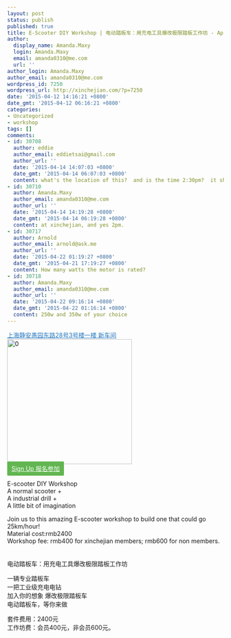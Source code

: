 ```yaml
---
layout: post
status: publish
published: true
title: E-Scooter DIY Workshop | 电动踏板车：用充电工具爆改极限踏板工作坊 - April 25th
author:
  display_name: Amanda.Maxy
  login: Amanda.Maxy
  email: amanda0310@me.com
  url: ''
author_login: Amanda.Maxy
author_email: amanda0310@me.com
wordpress_id: 7250
wordpress_url: http://xinchejian.com/?p=7250
date: '2015-04-12 14:16:21 +0800'
date_gmt: '2015-04-12 06:16:21 +0800'
categories:
- Uncategorized
- workshop
tags: []
comments:
- id: 30708
  author: eddie
  author_email: eddietsai@gmail.com
  author_url: ''
  date: '2015-04-14 14:07:03 +0800'
  date_gmt: '2015-04-14 06:07:03 +0800'
  content: what's the location of this?  and is the time 2:30pm?  it shows am...?
- id: 30710
  author: Amanda.Maxy
  author_email: amanda0310@me.com
  author_url: ''
  date: '2015-04-14 14:19:28 +0800'
  date_gmt: '2015-04-14 06:19:28 +0800'
  content: at xinchejian, and yes 2pm.
- id: 30717
  author: Arnold
  author_email: arnold@ask.me
  author_url: ''
  date: '2015-04-22 01:19:27 +0800'
  date_gmt: '2015-04-21 17:19:27 +0800'
  content: How many watts the motor is rated?
- id: 30718
  author: Amanda.Maxy
  author_email: amanda0310@me.com
  author_url: ''
  date: '2015-04-22 09:16:14 +0800'
  date_gmt: '2015-04-22 01:16:14 +0800'
  content: 250w and 350w of your choice
---
```

<p><a style="color: #2578bf;" href="http://xinchejian.huodongxing.com/event/map/5244063275800" target="_blank">上海静安愚园东路28号3号楼一楼 新车间</a><br />
<a href="http://xinchejian.com/wp-content/uploads/2015/04/0.png"><img src="http://xinchejian.com/wp-content/uploads/2015/04/0-290x290.png" alt="0" width="290" height="290" class="aligncenter size-thumbnail wp-image-7251" /></a><br />
<a style="background-color:#62b651;color:white;border-radius:2px;cursor:pointer;font-size:14px;padding:8px 10px;" href="http://www.huodongxing.com/event/2277281430500" target="_blank" title="立即报名">Sign Up 报名参加</a><br />
<!--:en--><br />
E-scooter DIY Workshop<br />
A normal scooter  +<br />
A industrial drill +<br />
A little bit of imagination</p>
<p>Join us to this amazing E-scooter workshop to build one that could go 25km/hour!<br />
Material cost:rmb2400<br />
Workshop fee: rmb400 for xinchejian members; rmb600 for non members.<br />
<!--:--><br />
<!--:zh--><br />
电动踏板车：用充电工具爆改极限踏板工作坊</p>
<p>一辆专业踏板车<br />
一把工业级充电电钻<br />
加入你的想象 爆改极限踏板车<br />
电动踏板车，等你来做</p>
<p>套件费用：2400元<br />
工作坊费：会员400元，非会员600元。<br />
<!--:--></p>
